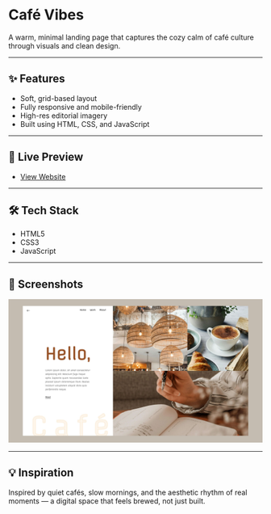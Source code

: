 # Café Vibes

A warm, minimal landing page that captures the cozy calm of café culture through visuals and clean design.

---

## ✨ Features

- Soft, grid-based layout  
- Fully responsive and mobile-friendly  
- High-res editorial imagery  
- Built using HTML, CSS, and JavaScript  

---

## 🔗 Live Preview

- [View Website](https://milanxcode.github.io/Hello-cafe/)  

---

## 🛠 Tech Stack

- HTML5  
- CSS3  
- JavaScript  

---

## 📸 Screenshots

![Screenshot](./img/mockup.jpg)

---

## 💡 Inspiration

Inspired by quiet cafés, slow mornings, and the aesthetic rhythm of real moments — a digital space that feels brewed, not just built.
